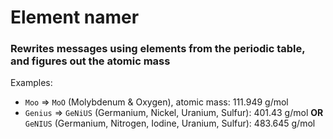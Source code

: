 # Element namer
### Rewrites messages using elements from the periodic table, and figures out the atomic mass
Examples:
* `Moo` => `MoO` (Molybdenum & Oxygen), atomic mass: 111.949 g/mol  
* `Genius` => `GeNiUS` (Germanium, Nickel, Uranium, Sulfur): 401.43 g/mol __OR__ `GeNIUS` (Germanium, Nitrogen, Iodine, Uranium, Sulfur): 483.645 g/mol
